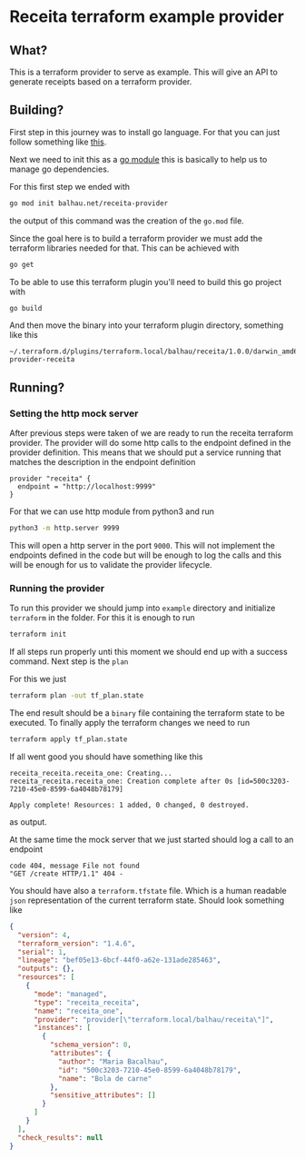 # Receita terraform example provider

## What?

This is a terraform provider to serve as example. This will give an API to generate receipts based on a terraform 
provider.

## Building?

First step in this journey was to install go language. For that you can just follow something like [this](https://go.dev/doc/install).

Next we need to init this as a [go module](https://go.dev/doc/tutorial/create-module) this is basically to help us to manage go dependencies.

For this first step we ended with

```sh
go mod init balhau.net/receita-provider 
```

the output of this command was the creation of the `go.mod` file. 

Since the goal here is to build a terraform provider we must add the terraform libraries needed for that. This can be achieved with 

```sh
go get
```

To be able to use this terraform plugin you'll need to build this go project with

```sh
go build
```

And then move the binary into your terraform plugin directory, something like this

```
~/.terraform.d/plugins/terraform.local/balhau/receita/1.0.0/darwin_amd64/terraform-provider-receita
```

## Running?

### Setting the http mock server

After previous steps were taken of we are ready to run the receita terraform provider. The provider will do some http calls to the endpoint defined in the provider definition. This means that we should put a service running that matches the description in the endpoint definition

```
provider "receita" {
  endpoint = "http://localhost:9999"
}
```


For that we can use http module from python3 and run

```sh
python3 -m http.server 9999

```

This will open a http server in the port `9000`. This will not implement the endpoints defined in the code but will be enough to log the calls and this will be enough for us to validate the provider lifecycle.

### Running the provider

To run this provider we should jump into `example` directory and initialize `terraform` in the folder. For this it is enough to run 


```sh
terraform init
```

If all steps run properly unti this moment we should end up with a success command. Next step is the `plan`

For this we just 

```sh
terraform plan -out tf_plan.state
```

The end result should be a `binary` file containing the terraform state to be executed.
To finally apply the terraform changes we need to run

```sh
terraform apply tf_plan.state
```

If all went good you should have something like this

```
receita_receita.receita_one: Creating...
receita_receita.receita_one: Creation complete after 0s [id=500c3203-7210-45e0-8599-6a4048b78179]

Apply complete! Resources: 1 added, 0 changed, 0 destroyed.
```

as output.

At the same time the mock server that we just started should log a call to an endpoint

```
code 404, message File not found
"GET /create HTTP/1.1" 404 -
```

You should have also a `terraform.tfstate` file. Which is a human readable `json` representation of the current terraform state.
Should look something like

```json
{
  "version": 4,
  "terraform_version": "1.4.6",
  "serial": 1,
  "lineage": "bef05e13-6bcf-44f0-a62e-131ade285463",
  "outputs": {},
  "resources": [
    {
      "mode": "managed",
      "type": "receita_receita",
      "name": "receita_one",
      "provider": "provider[\"terraform.local/balhau/receita\"]",
      "instances": [
        {
          "schema_version": 0,
          "attributes": {
            "author": "Maria Bacalhau",
            "id": "500c3203-7210-45e0-8599-6a4048b78179",
            "name": "Bola de carne"
          },
          "sensitive_attributes": []
        }
      ]
    }
  ],
  "check_results": null
}
```
